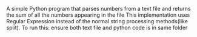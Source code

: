 A simple Python program that parses numbers from a text file and returns the sum of all the numbers appearing in the file
This implementation uses Regular Expression instead of the normal string processing methods(like split).
To run this: ensure both text file and python code is in same folder

